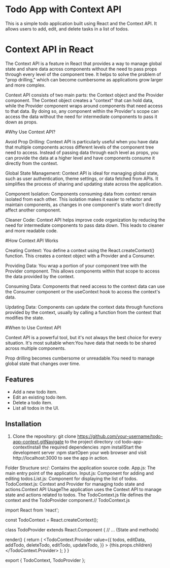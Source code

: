 # Todo App with Context API

This is a simple todo application built using React and the Context API. It allows users to add, edit, and delete tasks in a list of todos.


# Context API in React



The Context API is a feature in React that provides a way to manage global state and share data across components without the need to pass props through every level of the component tree. It helps to solve the problem of "prop drilling," which can become cumbersome as applications grow larger and more complex.

Context API consists of two main parts: the Context object and the Provider component. The Context object creates a "context" that can hold data, while the Provider component wraps around components that need access to that data. By doing so, any component within the Provider's scope can access the data without the need for intermediate components to pass it down as props.


#Why Use Context API?


Avoid Prop Drilling: Context API is particularly useful when you have data that multiple components across different levels of the component tree need to access. Instead of passing data through each level as props, you can provide the data at a higher level and have components consume it directly from the context.

Global State Management: Context API is ideal for managing global state, such as user authentication, theme settings, or data fetched from APIs. It simplifies the process of sharing and updating state across the application.

Component Isolation: Components consuming data from context remain isolated from each other. This isolation makes it easier to refactor and maintain components, as changes in one component's state won't directly affect another component.

Cleaner Code: Context API helps improve code organization by reducing the need for intermediate components to pass data down. This leads to cleaner and more readable code. 



#How Context API Works

Creating Context: You define a context using the React.createContext() function. This creates a context object with a Provider and a Consumer.

Providing Data: You wrap a portion of your component tree with the Provider component. This allows components within that scope to access the data provided by the context.

Consuming Data: Components that need access to the context data can use the Consumer component or the useContext hook to access the context's data.

Updating Data: Components can update the context data through functions provided by the context, usually by calling a function from the context that modifies the state.


#When to Use Context API

Context API is a powerful tool, but it's not always the best choice for every situation. It's most suitable when:You have data that needs to be shared across multiple components.

Prop drilling becomes cumbersome or unreadable.You need to manage global state that changes over time.

## Features

- Add a new todo item.
- Edit an existing todo item.
- Delete a todo item.
- List all todos in the UI.

## Installation

1. Clone the repository:
   git clone https://github.com/your-username/todo-app-context.gitNavigate to the project directory
:cd todo-app-contextInstall the required dependencies
:npm installStart the development server
:npm startOpen your web browser and visit http://localhost:3000 to see the app in action.

Folder Structure
src/: Contains the application source code.
App.js: The main entry point of the application.
Input.js: Component for adding and editing todos.List.js: Component for displaying the list of todos.
TodoContext.js: Context and Provider for managing todo state and actions.Context API UsageThe application uses the Context API to manage state and actions related to todos. 
The TodoContext.js file defines the context and the TodoProvider component.// TodoContext.js

import React from 'react';

const TodoContext = React.createContext();

class TodoProvider extends React.Component {
  // ... (State and methods)

  render() {
    return (
      <TodoContext.Provider
        value={{
          todos,
          editData,
          addTodo,
          deleteTodo,
          editTodo,
          updateTodo,
        }}
      >
        {this.props.children}
      </TodoContext.Provider>
    );
  }
}

export { TodoContext, TodoProvider };
